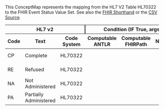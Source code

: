 
This ConceptMap represents the mapping from the HL7 V2 Table HL70322 to the FHIR Event Status Value Set. See also the <a href='https://github.com/HL7/v2-to-fhir/blob/master/tank/Table HL70322 to Event Status.fsh'>FHIR Shorthand</a> or the <a href='https://github.com/HL7/v2-to-fhir/blob/master/mappings/codesystems/HL7 Concept Map_ CompletionStatus - Sheet1.csv'>CSV Source</a>.
<table class='grid'><thead>
<tr><th colspan='3' style='border-right: 2px solid black;'>HL7 v2</th><th colspan='3' style='border-right: 2px solid black;'>Condition (IF True, args)</th><th colspan='4'>HL7 FHIR</th><th rowspan='2'>Comments</th></tr>
<tr><th>Code</th><th>Text</th><th>Code System</th><th>Computable ANTLR</th><th>Computable FHIRPath</th><th>Narrative</th><th>Code</th><th>Proposed Extension</th><th>Display</th><th>Code System</th></tr></thead>
<tbody>
<tr><td>CP</td><td>Complete</td><td style='border-right: 2px'>HL70322</td><td></td><td></td><td style='border-right: 2px'></td><td>completed</td><td></td><td>Completed</td><td><a href='https://hl7.org/fhir/R4/codesystem-event-status.html'>http://hl7.org/fhir/event-status</a></td><td></td></tr>
<tr><td>RE</td><td>Refused</td><td style='border-right: 2px'>HL70322</td><td></td><td></td><td style='border-right: 2px'></td><td>not-done</td><td></td><td>Not Done</td><td><a href='https://hl7.org/fhir/R4/codesystem-event-status.html'>http://hl7.org/fhir/event-status</a></td><td></td></tr>
<tr><td>NA</td><td>Not Administered</td><td style='border-right: 2px'>HL70322</td><td></td><td></td><td style='border-right: 2px'></td><td>not-done</td><td></td><td>Not Done</td><td><a href='https://hl7.org/fhir/R4/codesystem-event-status.html'>http://hl7.org/fhir/event-status</a></td><td></td></tr>
<tr><td>PA</td><td>Partially Administered</td><td style='border-right: 2px'>HL70322</td><td></td><td></td><td style='border-right: 2px'></td><td>completed</td><td></td><td>Completed</td><td><a href='https://hl7.org/fhir/R4/codesystem-event-status.html'>http://hl7.org/fhir/event-status</a></td><td></td></tr>
</tbody></table>
